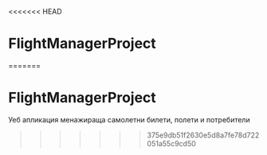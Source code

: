 <<<<<<< HEAD
# FlightManagerProject
=======
# FlightManagerProject
Уеб апликация менажираща самолетни билети, полети и потребители
>>>>>>> 375e9db51f2630e5d8a7fe78d722051a55c9cd50
